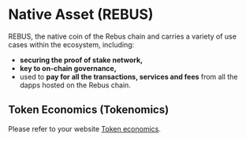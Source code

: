 # Native Asset (REBUS)

REBUS, the native coin of the Rebus chain and carries a variety of use cases within the ecosystem, including:

* **securing the proof of stake network,**
* **key to on-chain governance,**
* used to **pay for all the transactions, services and fees** from all the dapps hosted on the Rebus chain.

## **Token Economics (Tokenomics)**

Please refer to your website [Token economics](https://www.rebuschain.com/platform/token-economics).